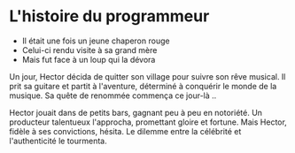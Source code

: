 # L'histoire du programmeur

- Il était une fois un jeune chaperon rouge
- Celui-ci rendu visite à sa grand mère
- Mais fut face à un loup qui la dévora

Un jour, Hector décida de quitter son village pour suivre son rêve musical. Il prit sa guitare et partit à l'aventure, déterminé à conquérir le monde de la musique. Sa quête de renommée commença ce jour-là ..

Hector jouait dans de petits bars, gagnant peu à peu en notoriété. Un producteur talentueux l'approcha, promettant gloire et fortune. Mais Hector, fidèle à ses convictions, hésita. Le dilemme entre la célébrité et l'authenticité le tourmenta.
